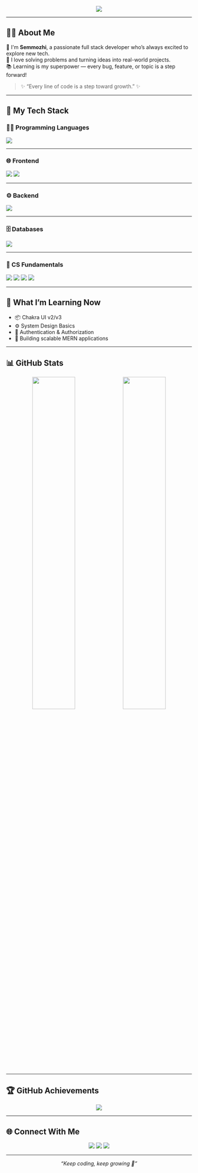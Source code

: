 <!-- Banner Image -->
<p align="center">
  <img src="https://readme-typing-svg.herokuapp.com/?lines=Hi+I'm+Semmozhi!👋;Passionate+Full+Stack+Developer;Loves+Learning+New+Things+Everyday&center=true&width=500&height=45&color=F761A1&vCenter=true&size=22" />
</p>

---

## 👩‍💻 About Me

🌟 I'm **Semmozhi**, a passionate full stack developer who’s always excited to explore new tech.  
🎯 I love solving problems and turning ideas into real-world projects.  
📚 Learning is my superpower — every bug, feature, or topic is a step forward!

> ✨ “Every line of code is a step toward growth.” ✨

---

## 🔧 My Tech Stack

### 👨‍💻 Programming Languages
<p>
  <img src="https://skillicons.dev/icons?i=java,python,c" />
</p>

---

### 🌐 Frontend
<p>
  <img src="https://skillicons.dev/icons?i=html,css,js,react" />
  <img src="https://img.shields.io/badge/Chakra%20UI-319795?style=for-the-badge&logo=chakraui&logoColor=white" />
</p>

---

### ⚙️ Backend
<p>
  <img src="https://skillicons.dev/icons?i=nodejs,express" />
</p>

---

### 🗄️ Databases
<p>
  <img src="https://skillicons.dev/icons?i=mysql,mongodb" />
</p>

---

### 📘 CS Fundamentals
<p>
  <img src="https://img.shields.io/badge/OOPs-00599C?style=for-the-badge&logo=databricks&logoColor=white" />
  <img src="https://img.shields.io/badge/Networking-0A66C2?style=for-the-badge&logo=cisco&logoColor=white" />
  <img src="https://img.shields.io/badge/OS-302B63?style=for-the-badge&logo=linux&logoColor=white" />
  <img src="https://img.shields.io/badge/DBMS-FF6F00?style=for-the-badge&logo=mysql&logoColor=white" />
</p>

---

## 🌱 What I’m Learning Now

- 📦 Chakra UI v2/v3  
- ⚙️ System Design Basics  
- 🔐 Authentication & Authorization  
- 🧠 Building scalable MERN applications  

---

## 📊 GitHub Stats

<p align="center">
  <img src="https://github-readme-stats.vercel.app/api?username=chezhian22&show_icons=true&theme=tokyonight&hide_border=true&border_radius=20" width="48%" />
  <img src="https://github-readme-streak-stats.herokuapp.com/?user=chezhian22&theme=tokyonight&hide_border=true" width="48%" />
</p>

---

## 🏆 GitHub Achievements

<p align="center">
  <img src="https://github-profile-trophy.vercel.app/?username=chezhian22&theme=gruvbox&no-bg=true&margin-w=10" />
</p>

---

## 🌐 Connect With Me

<p align="center">
  <a href="https://www.linkedin.com/in/your-linkedin-id/"><img src="https://img.shields.io/badge/LinkedIn-0077B5?style=for-the-badge&logo=linkedin&logoColor=white" /></a>
  <a href="mailto:your.email@example.com"><img src="https://img.shields.io/badge/Gmail-D14836?style=for-the-badge&logo=gmail&logoColor=white" /></a>
  <a href="https://your-portfolio-link.com"><img src="https://img.shields.io/badge/Portfolio-000?style=for-the-badge&logo=vercel&logoColor=white" /></a>
</p>

---

<p align="center">
  <i>“Keep coding, keep growing 🚀”</i>
</p>
